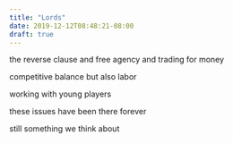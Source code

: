 ```yaml
---
title: "Lords"
date: 2019-12-12T08:48:21-08:00
draft: true
---
```



the reverse clause and free agency and trading for money

competitive balance but also labor 

working with young players 

these issues have been there forever

still something we think about 

